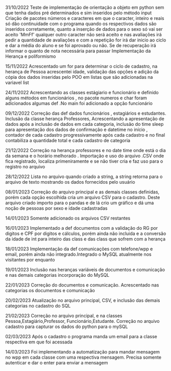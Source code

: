 31/10/2022
Teste de implementação de orientação a objeto em python sem que tenha dados pré determinados e sim inseridos pelo método input 
Criação de pacotes números e caracteres em que o caracter, inteiro e reais só dão continuidade com o programa quando os respectivos dados são inseridos corretamente, 
quanto a inserção de dados para o sexo só vai ser aceito 'MmFf' qualquer outro caracter não será aceito e nas avaliações irá pedir a quantidade de avaliações e com a repetição for 
irá dar inicio ao ciclo e dar a média do aluno e se foi aprovado ou não. Se de recuperação irá informar o quanto de nota necessária para passar 
Implementação da Herança e poliformismo 

15/11/2022
Acrescentado um for para determinar o ciclo de cadastro, na herança de Pessoa acrescentei idade, validação das opções e adição da cópia dos dados inseridas pelo POO
em listas que são adicionadas na variavel list

24/11/2022
Acrescentando as classes estágiario e funcionário e definido alguns métodos em funcionários , no pacote numeros e char foram adicionados algumas def 
.No main foi adicionado a opção funcionário 

09/12/2022
Correção das def dados funcionários , estagiários e estudantes. Inclusão da classe herança Professores, Acrescentando a apresentação de dados após a inclusão de dados 
em cada categoria, inclusão do time sleep para apresentação dos dados de confirmação e datetime no início , contador de cada cadastro progressivamente após cada cadastro 
e no final contabiliza a quantidade total e cada cadastro de categoria 

21/12/2022
Correção na herança professores e no date time onde está o dia da semana e o horário melhorado .
Importação e uso do arquivo .CSV onde fica registrado, localiza primeniramente e se não tiver cria e faz uso para o registro no arquivo 

28/12/2022
Lista no arquivo quando criado a string, a string retorna para o arquivo de texto mostrando os dados fornecidos pelo usuário 

08/01/2023
Correção do arquivo principal e as demais classes definidas, porém cada opção escolhida cria um arquivo CSV para o cadastro. Deste arquivo criado importo para o pandas e de lá crio um gráfico e dá uma noção de pessoas por sexo e idade cadastradas

14/01/2023
Somente adicionado os arquivos CSV restantes 

16/01/2023
Implementado a def documentos com a validação do RG por digitos e CPF por digitos e cálculos, porém ainda não incluida e a conversão da idade de int para inteiro 
das class e das class que sofrem com a herança

18/01/2023
Implementação da def comunicações com telefone/wpp e email, porém ainda não integrado.Integrado o MySQL atualmente nos visitantes por enquanto 

19/01/2023
Inclusão nas heranças variáveis de documentos e comunicação e nas demais categorias incorporação do MySQL 

22/01/2023
Correção do documentos e comunicação. Acrescentado nas categorias os documentos e comunicação

20/02/2023
Atualização no arquivo principal, CSV, e  inclusão das demais categorias no cadastro do SQL

21/02/2023
Correção no arquivo principal, e na classes Pessoa,Estagiário,Professor, Funcionário,Estudante.
Correção no arquivo cadastro para capturar os dados do python para o mySQL

02/03/2023
Após o cadastro o programa manda um email para a classe respectiva em que foi acessada

14/03/2023
Foi implementando a automatização para mandar mensagem no wpp em cada classe com uma respectiva mensagem. Precisa somente autenticar e dar o enter para enviar a mensagem 
